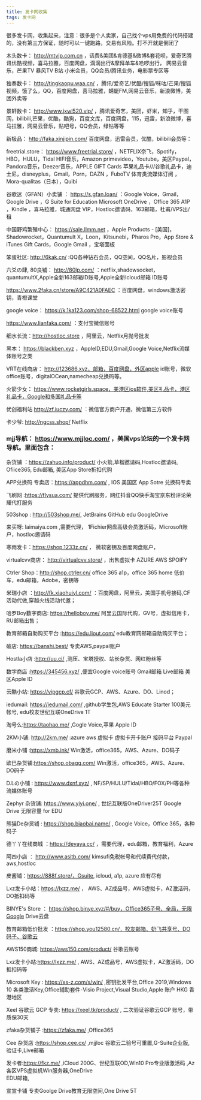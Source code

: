 ```yaml
---
title: 发卡网收集
tags: 发卡网
---
```



很多发卡网，收集起来，注意：很多是个人卖家，自己找个vps用免费的代码搭建的，没有第三方保证，随时可以一键跑路，交易有风险。打不开就是倒闭了

<!--more--> 


木头数卡： http://mtvip.com.cn ，话费&美团&肯德基&微博&套花呗，爱奇艺腾讯优酷视频，喜马拉雅，百度网盘，滴滴出行&摩拜单车&哈啰出行， 网易云音乐，芒果TV 暴风TV B站 小米会员，QQ会员/腾讯业务，电影票专区等

独奏数卡： http://tingkaopu.waa.cn/ ，腾讯/爱奇艺/优酷/搜狐/咪咕/芒果/搜狐视频，饿了么，QQ，百度网盘，喜马拉雅，蜻蜓FM,网易云音乐，新浪微博，美团外卖等

景轩数卡： http://www.jxwl520.vip/ ，腾讯爱奇艺，美团，虾米，知乎，干图网，bilibili,芒果，优酷，酷狗，百度文库，百度网盘，115，迅雷，新浪微博，喜马拉雅，网易云音乐，贴吧号，QQ会员，绿钻等等

新极品： http://faka.xinjipin.com/ 百度网盘，迅雷会员，优酷，bilibili会员等： 

freetrial.store： https://www.freetrial.store/ ，NETFLIX奈飞，Spotify，HBO，HULU，Tidal HIFI音乐，Amazon primevideo，Youtube，美区Paypal，Pandora音乐，Deezer音乐，APPLE GIFT Cards 苹果礼品卡///谷歌礼品卡，迪士尼，disneyplus，Gmail，Porn，DAZN ，FuboTV 体育类流媒体订阅 ，Mora-qualitas（日本），Quibi 


谷歌迷（GFAN）小卖铺 ： https://s.gfan.loan/ ：Google Voice，Gmail，Google Drive ，G Suite for Education 
Microsoft OneDrive ，Office 365 A1P  ，Kindle ，喜马拉雅，城通网盘 VIP，Hostloc邀请码，163邮箱，杜甫/VPS出/租	


中国野鸡繁殖中心： https://sale.llmm.net ，Apple Products - [美国]，Shadowrocket，Quantumult X，Loon，Kitsunebi，Pharos Pro，App Store & iTunes Gift Cards，Google Gmail	，宝塔面板 

笨蛋社区: http://6kak.cn/ :QQ各种钻石会员，QQ空间，QQ名片，影视会员


六爻の肆, 80良铺： http://80lp.com/ ：netflix,shadowsocket，quantumultX,Apple全新163邮箱ID账号,Apple全新Icloud邮箱
ID账号

https://www.2faka.cn/store/A9C421A0FAEC ：百度网盘，windows激活密钥，青橙课堂

google voice： https://k.1ka123.com/shop-68522.html  google voice账号

https://www.lianfaka.com/ ：支付宝微信账号

细水长流：http://hostloc.store ，阿里云，Netflix月抛号批发

黑本： https://blackben.xyz ，AppleID,EDU,Gmail,Google Voice,Netflix流媒体账号之类

VRT在线商店： http://123686.xyz，邮箱，百度网盘，外区apple id账号，微软office账号，digitalOCean,namecheap兑换码等。

火箭少女： https://www.rocketgirls.space，美港区ios软件,美区礼品卡，港区礼品卡，Google和多国礼品卡等

优创福利站 http://zf.iuczy.com/ ：微信官方商户开通，微信第三方软件

卡少爷: http://ngcss.shop/ Netflix


### mjj导航： https://www.mjjloc.com/ ，美国vps论坛的一个发卡网导航。里面包含：

杂货铺 ：https://zahuo.info/product/ 小火箭,草榴邀请码,Hostloc邀请码, Ofiice365, Edu邮箱, 美区App Store折扣代购

APP兑换码 专卖店：https://appdhm.com/ , IOS 美国区 App Sotre 兑换码专卖

飞刷网 :https://flysua.com/ 提供代刷服务，网红抖音QQ快手淘宝京东粉评论荣耀代打服务

503shop : http://503shop.me/, JetBrains GitHub edu GoogleDrive

来买呀: laimaiya.com ,需要代理， 1Fichier网盘高级会员激活码，Microsoft账户，hostloc邀请码


寒雨发卡：https://shop.1233z.cn/ ， 微软密钥及百度网盘账户，

virtualcvv商店： http://virtualcvv.store/ ，出售虚拟卡 AZURE AWS SPOIFY

Ctrler Shop：http://shop.ctrler.cn/ office 365 a1p，office 365 home 低价车，edu邮箱，Adobe，密钥等

米瑞小店 ：http://fk.xiaohuiyl.com/ ：百度网盘，阿里云，美国手机号接码,CF活动代做,穿越火线活动代邀；

哈罗Boy数字商店: https://helloboy.me/ 阿里云国际代购，GV号，虚拟信用卡，RU邮箱出售；

教育邮箱自助购买平台 :https://edu.liout.com/ edu教育网邮箱自助购买平台；

破店: https://banshi.best/  专卖AWS,paypal账户


Hostla小店 :http://uu.ci/ ,测压、宝塔授权、站长杂货、网红粉丝等

数字商店 :https://345456.xyz/  ,便宜Google voice账号 Gmail邮箱 Live邮箱 美区Apple ID


云酷小站: https://vipgcp.cf/  谷歌云GCP、AWS、Azure、DO、Linod；

iedumail: https://iedumail.com/ ,github学生包,AWS Educate Starter 100美元帐号, edu校友世纪互联OneDrive 1T

淘号么:https://taohao.me/ ,Gogle Voice,苹果 Apple ID

​​​​​2KM小铺: http://2km.me/ :azure aws 虚拟卡 虚拟卡开卡账户 接码平台 Paypal


磨米小铺 :https://xmb.ink/ Win激活，office365，AWS、Azure、DO码子


欧巴杂货铺:https://shop.obagg.com/  Win激活，office365，AWS、Azure、DO码子

D.Lの小铺 : https://www.dxnf.xyz/ , NF/SP/HULU/Tidal/HBO/FOX/PH等各种流媒体账号

Zephyr 杂货铺: https://www.yiyi.one/ , 世纪互联版OneDriver25T  Google Drive 无限容量 for EDU

熊猫De杂货铺 : https://shop.biaobai.name/ , Google Voice，Office 365，各种码子

德丫丫在线商城 ：https://deyaya.cc/ ，需要代理，edu邮箱，教育福利，Azure

阿四小店 ： http://www.asitb.com/ kimsufi免税帐号和代续费代付款，aws,hostloc

皮酱铺：https://888f.store/，Gsuite, icloud, a1p, azure 应有尽有 

Lxz发卡小站：https://lxzz.me/ ， AWS、AZ成品号，AWS虚拟卡，AZ激活码，DO抵扣码等

BINYE's Store ： https://shop.binye.xyz/#/buy，Office365子号、全局，无限Google Drive云盘

教育邮箱低价批发 ：https://shop.you12580.cn/，校友邮箱、奶飞共享号、DO码子、谷歌云


AWS150商城: https://aws150.com/product/ 谷歌云账号
 
Lxz发卡小站:https://lxzz.me/  , AWS、AZ成品号，AWS虚拟卡，AZ激活码，DO抵扣码等

Microsoft Key : https://xs-z.com/s/win/ ,密钥批发平台,Office 2019,Windows 10 各类激活Key,Office辅助套件-Visio Project,Visual Studio,Apple 账户 HKG 香港地区	

Xeel 谷歌云 GCP 专卖: https://xeel.tk/product/ , 二次验证谷歌云GCP 账号，带质保30天

zfaka杂货铺子 :https://zfaka.me/ ,Office365
 
Cee 杂货店 :https://shop.cee.cx/ ,mjjloc 谷歌云二验号可重置,G-Suite企业版,验证卡,Live邮箱

发卡者:https://fkz.me/ ,iCloud 200G、世纪互联OD,Win10 Pro专业版激活码	,Az各区VPS虚拟机Win服务器,OneDrive 	
EDU邮箱,

 






宣宣卡铺 专卖Goolge Drive教育无限空间,One Drive 5T




